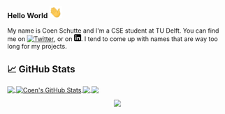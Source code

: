 ### Hello World <img src="https://github.com/CoenSchutte/CoenSchutte/blob/master/Hi.gif" width="29px">

My name is Coen Schutte and I'm a CSE student at TU Delft. You can find me on [![Twitter][1.2]][1],  or on [![LinkedIn][3.2]][3]. I tend to come up with names that are way too long for my projects.



## &#x1f4c8; GitHub Stats

<a href="https://github.com/CoenSchutte/CoenSchutte">
  <img align="center" src="https://github-readme-stats.vercel.app/api/top-langs/?username=CoenSchutte&hide=brainfuck,html&title_color=ffffff&text_color=c9cacc&icon_color=2bbc8a&bg_color=1d1f21" />
</a>
<a href="https://github.com/CoenSchutte/CoenSchutte">
  <img align="center" src="https://github-readme-stats.vercel.app/api?username=CoenSchutte&hide=stars,contribs&show_icons=true&line_height=27&count_private=true&title_color=ffffff&text_color=c9cacc&icon_color=2bbc8a&bg_color=1d1f21" alt="Coen's GitHub Stats" />
</a>

<a href="https://github.com/CoenSchutte/assembly-brainfuck-interpreter">
  <img align="center" src="https://github-readme-stats.vercel.app/api/pin/?username=CoenSchutte&repo=assembly-brainfuck-interpreter&title_color=ffffff&text_color=c9cacc&icon_color=2bbc8a&bg_color=1d1f21" />
</a>    

<a href="https://github.com/CoenSchutte/extremely-simple-snake-with-bugs-or-as-i-call-it-opportunities">
  <img align="center" src="https://github-readme-stats.vercel.app/api/pin/?username=CoenSchutte&repo=extremely-simple-snake-with-bugs-or-as-i-call-it-opportunities&title_color=ffffff&text_color=c9cacc&icon_color=2bbc8a&bg_color=1d1f21" />
</a>    

<p align="center"><img src="https://i.giphy.com/RThN0hOS2GO4M.gif" /></p>
<!-- links to social media icons -->

<!-- icons with padding -->

[1.1]: http://i.imgur.com/tXSoThF.png (twitter icon with padding)
[2.1]: http://i.imgur.com/0o48UoR.png (github icon with padding)

<!-- icons without padding -->

[1.2]: http://i.imgur.com/wWzX9uB.png (twitter icon without padding)
[2.2]: http://i.imgur.com/9I6NRUm.png (github icon without padding)
[3.2]: https://raw.githubusercontent.com/CoenSchutte/CoenSchutte/master/linkedin-3-16.png (LinkedIn icon without padding)



[1]: https://twitter.com/CoenSchutte
[2]: https://github.com/CoenSchutte
[3]: https://www.linkedin.com/in/coen-schutte-a56960183/


<!-- Resources -->
<!-- Icons: https://simpleicons.org/ -->
<!-- GitHub Stats: https://github.com/anuraghazra/github-readme-stats -->
<!-- Emojis: https://emojipedia.org/emoji/ -->
<!-- HTML Emojis: https://www.fileformat.info/index.htm -->
<!-- Shields: https://shields.io/ -->
<!-- Awesome GitHub Profile README: https://github.com/abhisheknaiidu/awesome-github-profile-readme -->
